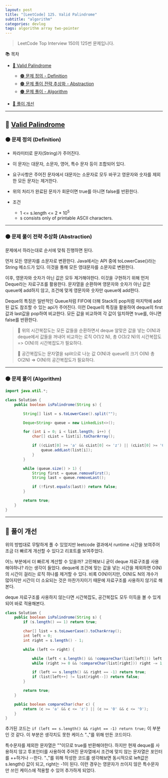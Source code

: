 ```yaml
---
layout: post
title: "[LeetCode] 125. Valid Palindrome"
subtitle: "algorithm"
categories: devlog
tags: algorithm array two-pointer
---
```


> LeetCode Top Interview 150의 125번 문제입니다.

<!--more-->

📚 목차
- [🌱 Valid Palindrome](#-valid-palindrome)
  - [🟤 문제 정의 - Definition](#-문제-요약-definition)
  - [🟤 문제 풀이 전략 추상화 - Abstraction](#-문제-풀이-전략-추상화-abstraction)
  - [🟤 문제 풀이 - Algorithm](#-문제-풀이-algorithm)

- [🌱 풀이 개선](#-풀이-개선)

----

## 🌱 [Valid Palindrome](https://leetcode.com/problems/valid-palindrome/?envType=study-plan-v2&envId=top-interview-150)

### 🟤 문제 정의 (Definition)

- 파라미터로 문자(String)가 주어진다.
- 이 문자는 대문자, 소문자, 영어, 특수 문자 등이 조합되어 있다.

- 요구사항은 주어진 문자에서 대문자는 소문자로 모두 바꾸고 영문자와 숫자를 제외한 모든 문자는 제거한다.
- 위의 처리가 완료된 문자가 회문이면 true를 아니면 false를 반환한다.


- 조건
  - 1 <= s.length <= 2 * 10<sup>5</sup>
  - s consists only of printable ASCII characters.

---

### 🟤 문제 풀이 전략 추상화 (Abstraction)

문제에서 하라는대로 순서에 맞춰 진행하면 된다.

먼저 모든 영문자를 소문자로 변환한다. Java에서는 API 중에 toLowerCase()라는 String 메소드가 있다. 이것을 통해 모든 영대문자를 소문자로 변환한다.

이후, 영문자와 숫자가 아닌 값은 모두 제거해야한다. 이것을 구현하기 위해 먼저 Deque라는 자료구조를 활용한다. 문자열을 순환하며 영문자와 숫자가 아닌 값은 queue에 add하지 않고,
조건에 맞게 영문자와 숫자만 queue에 add한다.

Deque의 특징은 일반적인 Queue처럼 FIFO에 더해 Stack의 pop처럼 마지막에 add된 값도 참조할 수 있는 api가 주어진다. 이런 Deque의 특징을 활용하여 deque의 first값과 last값을 pop하여 
비교한다. 모든 값을 비교하여 각 값이 일치하면 true를, 아니면 false를 반환한다.

> 🥕 위의 시간복잡도는 모든 값들을 순환하면서 deque 알맞은 값을 넣는 O(N)과 deque에서 값들을 꺼내어 비교하는 로직 O(1/2 N), 총 O(3/2 N)의 시간복잡도 => O(N)의 시간복잡도가 필요하다.
> 
> 🥕 공간복잡도는 문자열을 split으로 나눈 값 O(N)과 queue의 크기 O(N) 총 O(2N) => O(N)의 공간복잡도가 필요하다.

---

### 🟤 문제 풀이 (Algorithm)
```java
import java.util.*;

class Solution {
    public boolean isPalindrome(String s) {

        String[] list = s.toLowerCase().split("");

        Deque<String> queue = new LinkedList<>();

        for (int i = 0; i < list.length; i++) {
            char[] cList = list[i].toCharArray();

            if ((cList[0] >= 'a' && cList[0] <= 'z') || (cList[0] >= '0' && cList[0] <= '9')) {
                queue.addLast(list[i]);
            }
        }

        while (queue.size() > 1) {
            String first = queue.removeFirst();
            String last = queue.removeLast();

            if (!first.equals(last)) return false;
        }

        return true;
    }
}
```
---

## 🌱 풀이 개선

위의 방법대로 무탈하게 풀 수 있었지만 leetcode 결과에서 runtime 시간을 보여주어 조금 더 빠르게 개선할 수 있다고 리포트를 보여주었다.


어느 부분에서 더 빠르게 계산할 수 있을까? 고민해보니 굳이 deque 자료구조를 사용해야하나? 라는 생각이 들었다. deque에 조건에 맞는 값을 넣는 시간을 제외하면 
O(N)의 시간이 걸리는 로직 하나를 제거할 수 있다. 비록 O(N)이지만, O(N)도 N의 개수가 많아지만 시간이 더 소요되는 것은 마찬가지이기 때문에 자료구조를 사용하지 않기로 해본다.

deque 자료구조를 사용하지 않는다면 시간복잡도, 공간복잡도 모두 이득을 볼 수 있게 되어 바로 적용해본다.

```java
class Solution {
    public boolean isPalindrome(String s) {
        if (s.length() == 1) return true;

        char[] list = s.toLowerCase().toCharArray();
		int left = 0;
		int right = s.length() - 1;

		while (left <= right) {

			while (left < s.length() && !compareChar(list[left])) left += 1;
			while (right >= 0 && !compareChar(list[right])) right -= 1;

            if (left == s.length() && right == -1) return true;
			if (list[left++] != list[right--]) return false;
		}

		return true;
    }

	public boolean compareChar(char c) {
		return (c >= 'a' && c <= 'z') || (c >= '0' && c <= '9');
	}
}
```

추가된 코드는 `if (left == s.length() && right == -1) return true;` 이 부분인 것 같다. 이 부분은 생각치도 못한 케이스 ".,"를 위해 만든 코드이다.

특수문자를 제외한 문자열은 ""이므로 true를 반환해야한다. 하지만 현재 deque를 사용하지 않고 투포인터를 사용하여 주어진 문자열에서 조건에 맞지 않는 문자열은 포인터를 ++하거나 --한다. 
".,"를 위해 작성한 코드를 생각해보면 동시적으로 left값은 s.length() 값이 되고, right는 -1이 된다. 이런 경우는 영문자가 쓰이지 않은 특수문자만 쓰인 케이스에 적용할 수 있어 추가하게 되었다. 
